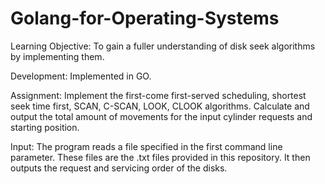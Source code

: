 # Golang-for-Operating-Systems

Learning Objective: To gain a fuller understanding of disk seek algorithms by implementing them.

Development: Implemented in GO. 

Assignment: Implement the first-come first-served scheduling, shortest seek time first, SCAN, C-SCAN, LOOK, CLOOK algorithms. Calculate and output the total amount of movements for the input cylinder requests and starting position.

Input: The program reads a file specified in the first command line parameter. These files are the .txt files provided in this repository. It then outputs the request and servicing order of the disks.
